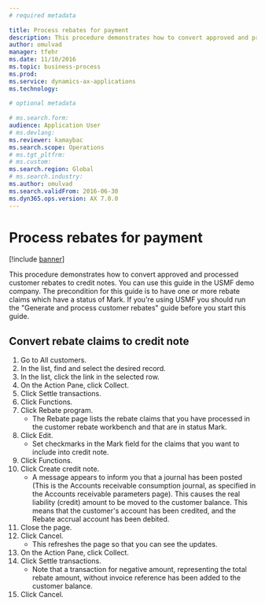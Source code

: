```yaml
--- 
# required metadata 
 
title: Process rebates for payment
description: This procedure demonstrates how to convert approved and processed customer rebates to credit notes. 
author: omulvad
manager: tfehr 
ms.date: 11/10/2016
ms.topic: business-process 
ms.prod:  
ms.service: dynamics-ax-applications 
ms.technology:  
 
# optional metadata 
 
# ms.search.form:   
audience: Application User 
# ms.devlang:  
ms.reviewer: kamaybac
ms.search.scope: Operations 
# ms.tgt_pltfrm:  
# ms.custom:  
ms.search.region: Global
# ms.search.industry: 
ms.author: omulvad
ms.search.validFrom: 2016-06-30 
ms.dyn365.ops.version: AX 7.0.0 
---
```

# Process rebates for payment

[!include [banner](../../includes/banner.md)]

This procedure demonstrates how to convert approved and processed customer rebates to credit notes. You can use this guide in the USMF demo company. The precondition for this guide is to have one or more rebate claims which have a status of Mark. If you're using USMF you should run the "Generate and process customer rebates" guide before you start this guide.


## Convert rebate claims to credit note
1. Go to All customers.
2. In the list, find and select the desired record.
3. In the list, click the link in the selected row.
4. On the Action Pane, click Collect.
5. Click Settle transactions.
6. Click Functions.
7. Click Rebate program.
    * The Rebate page lists the rebate claims that you have processed in the customer rebate workbench and that are in status Mark.    
8. Click Edit.
    * Set checkmarks in the Mark field for the claims that you want to include into credit note.   
9. Click Functions.
10. Click Create credit note.
    * A message appears to inform you that a journal has been posted (This is the Accounts receivable consumption journal, as specified in the Accounts receivable parameters page). This causes the real liability (credit) amount to be moved to the customer balance. This means that the customer's account has been credited, and the Rebate accrual account has been debited.  
11. Close the page.
12. Click Cancel.
    * This refreshes the page so that you can see the updates.  
13. On the Action Pane, click Collect.
14. Click Settle transactions.
    * Note that a transaction for negative amount, representing the total rebate amount, without invoice reference has been added to the customer balance.   
15. Click Cancel.

